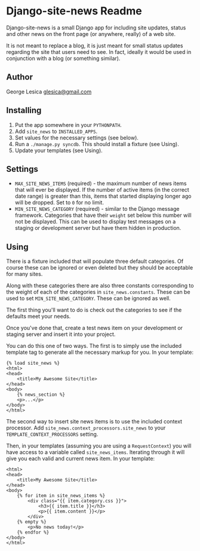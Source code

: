 Django-site-news Readme
=======================
Django-site-news is a small Django app for including site updates, status and
other news on the front page (or anywhere, really) of a web site.

It is not meant to replace a blog, it is just meant for small status updates 
regarding the site that users need to see. In fact, ideally it would be 
used in conjunction with a blog (or something similar).

Author
------
George Lesica
<glesica@gmail.com>

Installing
----------
  1. Put the app somewhere in your `PYTHONPATH`.
  2. Add `site_news` to `INSTALLED_APPS`.
  3. Set values for the necessary settings (see below).
  4. Run a `./manage.py syncdb`. This should install a fixture (see Using).
  5. Update your templates (see Using).

Settings
--------
  * `MAX_SITE_NEWS_ITEMS` (required) - the maximum number of news items that 
    will ever be displayed. If the number of active items (in the correct date 
    range) is greater than this, items that started displaying longer ago will 
    be dropped. Set to `0` for no limit.
  * `MIN_SITE_NEWS_CATEGORY` (required) - similar to the Django message 
    framework. Categories that have their `weight` set below this number will 
    not be displayed. This can be used to display test messages on a staging 
    or development server but have them hidden in production.

Using
-----
There is a fixture included that will populate three default categories. Of 
course these can be ignored or even deleted but they should be acceptable for 
many sites.

Along with these categories there are also three constants corresponding to 
the weight of each of the categories in `site_news.constants`. These can be 
used to set `MIN_SITE_NEWS_CATEGORY`. These can be ignored as well.

The first thing you'll want to do is check out the categories to see if the 
defaults meet your needs.

Once you've done that, create a test news item on your development or staging 
server and insert it into your project.

You can do this one of two ways. The first is to simply use the included 
template tag to generate all the necessary markup for you. In your template:

    {% load site_news %}
    <html>
    <head>
        <title>My Awesome Site</title>
    </head>
    <body>
        {% news_section %}
        <p>...</p>
    </body>
    </html>

The second way to insert site news items is to use the included context 
processor. Add `site_news.context_processors.site_news` to your 
`TEMPLATE_CONTEXT_PROCESSORS` setting.

Then, in your templates (assuming you are using a `RequestContext`) you 
will have access to a variable called `site_news_items`. Iterating through 
it will give you each valid and current news item. In your template:

    <html>
    <head>
        <title>My Awesome Site</title>
    </head>
    <body>
        {% for item in site_news_items %}
            <div class="{{ item.category.css }}">
                <h3>{{ item.title }}</h3>
                <p>{{ item.content }}</p>
            </div>
        {% empty %}
            <p>No news today!</p>
        {% endfor %}
    </body>
    </html>
